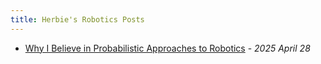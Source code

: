 ```yaml
---
title: Herbie's Robotics Posts
---
```


- [Why I Believe in Probabilistic Approaches to Robotics](/posts/probabilistic_approaches_robotics) - *2025 April 28*